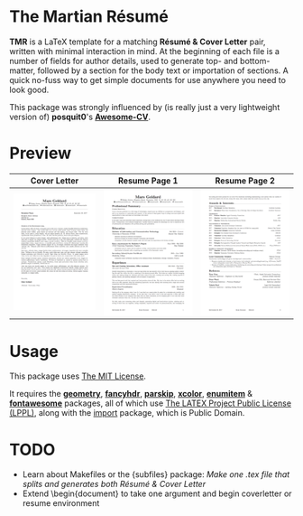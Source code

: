 # The Martian Résumé 
**TMR** is a LaTeX template for a matching **Résumé & Cover Letter** pair, written with minimal interaction in mind. At the beginning of each file is a number of fields for author details, used to generate top- and bottom-matter, followed by a section for the body text or importation of sections. A quick no-fuss way to get simple documents for use anywhere you need to look good.

This package was strongly influenced by (is really just a very lightweight version of) **posquit0**'s [**Awesome-CV**](https://github.com/posquit0/Awesome-CV).

# Preview
| Cover Letter | Resume Page 1 | Resume Page 2 |
|:---:|:---:|:---:|
| [![Cover Letter](/examples/coverletter.png?raw=true)](examples/coverletter-example.pdf) | [![Résumé Page 1](/examples/resume1.png?raw=true)](examples/resume-example.pdf) | [![Résumé Page 2](/examples/resume2.png?raw=true)](examples/resume-example.pdf) |

# Usage
This package uses [The MIT License](https://opensource.org/licenses/MIT). 

It requires the [**geometry**](http://mirror.aarnet.edu.au/pub/CTAN/macros/latex/contrib/geometry/geometry.pdf), [**fancyhdr**](http://mirror.aarnet.edu.au/pub/CTAN/macros/latex/contrib/fancyhdr/fancyhdr.pdf), [**parskip**](http://mirror.aarnet.edu.au/pub/CTAN/macros/latex/contrib/parskip/parskip-doc.pdf), [**xcolor**](http://mirror.aarnet.edu.au/pub/CTAN/macros/latex/contrib/xcolor/xcolor.pdf), [**enumitem**](http://mirror.aarnet.edu.au/pub/CTAN/macros/latex/contrib/enumitem/enumitem.pdf) & [**fontawesome**](http://mirror.aarnet.edu.au/pub/CTAN/fonts/fontawesome/doc/fontawesome.pdf) packages, all of which use [The LATEX Project Public License (LPPL)](http://www.latex-project.org/lppl), along with the [import](http://mirror.aarnet.edu.au/pub/CTAN/macros/latex/contrib/import/import.pdf) package, which is Public Domain.

# TODO
- Learn about Makefiles or the {subfiles} package: *Make one .tex file that splits and generates both Résumé & Cover Letter*
- Extend \begin{document} to take one argument and begin coverletter or resume environment